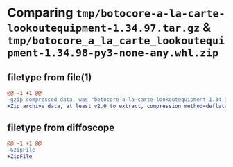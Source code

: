 # Comparing `tmp/botocore-a-la-carte-lookoutequipment-1.34.97.tar.gz` & `tmp/botocore_a_la_carte_lookoutequipment-1.34.98-py3-none-any.whl.zip`

## filetype from file(1)

```diff
@@ -1 +1 @@
-gzip compressed data, was "botocore-a-la-carte-lookoutequipment-1.34.97.tar", last modified: Fri May  3 01:04:52 2024, max compression
+Zip archive data, at least v2.0 to extract, compression method=deflate
```

## filetype from diffoscope

```diff
@@ -1 +1 @@
-GzipFile
+ZipFile
```

